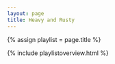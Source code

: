 ```yaml
---
layout: page
title: Heavy and Rusty
---
```


{% assign playlist = page.title %}

{% include playlistoverview.html %}
